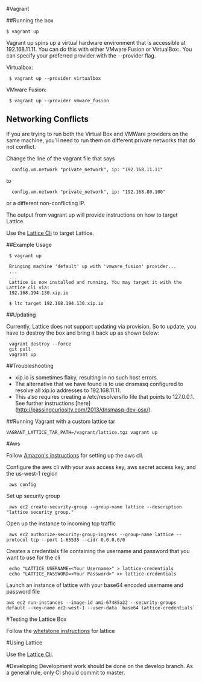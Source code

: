#Vagrant

##Running the box

    $ vagrant up

Vagrant up spins up a virtual hardware environment that is accessible at 192.168.11.11. You can do this with either VMware Fusion or VirtualBox:. You can specify your preferred provider with the --provider flag.

Virtualbox:

     $ vagrant up --provider virtualbox

VMware Fusion:

     $ vagrant up --provider vmware_fusion

## Networking Conflicts
If you are trying to run both the Virtual Box and VMWare providers on the same machine, 
you'll need to run them on different private networks that do not conflict. 

Change the line of the vagrant file that says

      config.vm.network "private_network", ip: "192.168.11.11"

to 

      config.vm.network "private_network", ip: "192.168.80.100"

or a different non-conflicting IP.

The output from vagrant up will provide instructions on how to target Lattice. 

Use the [Lattice Cli](https://github.com/pivotal-cf-experimental/lattice-cli) to target Lattice.

##Example Usage

     $ vagrant up
     
     Bringing machine 'default' up with 'vmware_fusion' provider...
     ...
     ...
     Lattice is now installed and running. You may target it with the Lattice cli via:
     192.168.194.130.xip.io
     
     $ ltc target 192.168.194.130.xip.io 
     

##Updating

Currently, Lattice does not support updating via provision.
So to update, you have to destroy the box and bring it back up as shown below:

     vagrant destroy --force
     git pull
     vagrant up
  
##Troubleshooting
-  xip.io is sometimes flaky, resulting in no such host errors.
-  The alternative that we have found is to use dnsmasq configured to resolve all xip.io addresses to 192.168.11.11.
-  This also requires creating a /etc/resolvers/io file that points to 127.0.0.1. See further instructions [here] (http://passingcuriosity.com/2013/dnsmasq-dev-osx/). 

##Running Vagrant with a custom lattice tar

    VAGRANT_LATTICE_TAR_PATH=/vagrant/lattice.tgz vagrant up

#Aws

Follow [Amazon's instructions](http://docs.aws.amazon.com/cli/latest/userguide/installing.html) for setting up the aws cli.

Configure the aws cli with your aws access key, aws secret access key, and the us-west-1 region
   
     aws config
   
Set up security group

     aws ec2 create-security-group --group-name lattice --description "lattice security group." 
   
Open up the instance to incoming tcp traffic
    
     aws ec2 authorize-security-group-ingress --group-name lattice --protocol tcp --port 1-65535 --cidr 0.0.0.0/0
     
Creates a credentials file containing the username and password that you want to use for the cli
     
     echo "LATTICE_USERNAME=<Your Username>" > lattice-credentials
     echo "LATTICE_PASSWORD=<Your Password>" >> lattice-credentials

Launch an instance of lattice with your base64 encoded username and password file

    aws ec2 run-instances --image-id ami-67485a22 --security-groups default --key-name ec2-west-1 --user-data `base64 lattice-credentials`
    
#Testing the Lattice Box

 Follow the [whetstone instructions](https://github.com/pivotal-cf-experimental/whetstone) for lattice

#Using Lattice

 Use the [Lattice Cli](https://github.com/pivotal-cf-experimental/lattice-cli).


#Developing
  Development work should be done on the develop branch.
  As a general rule, only CI should commit to master.

